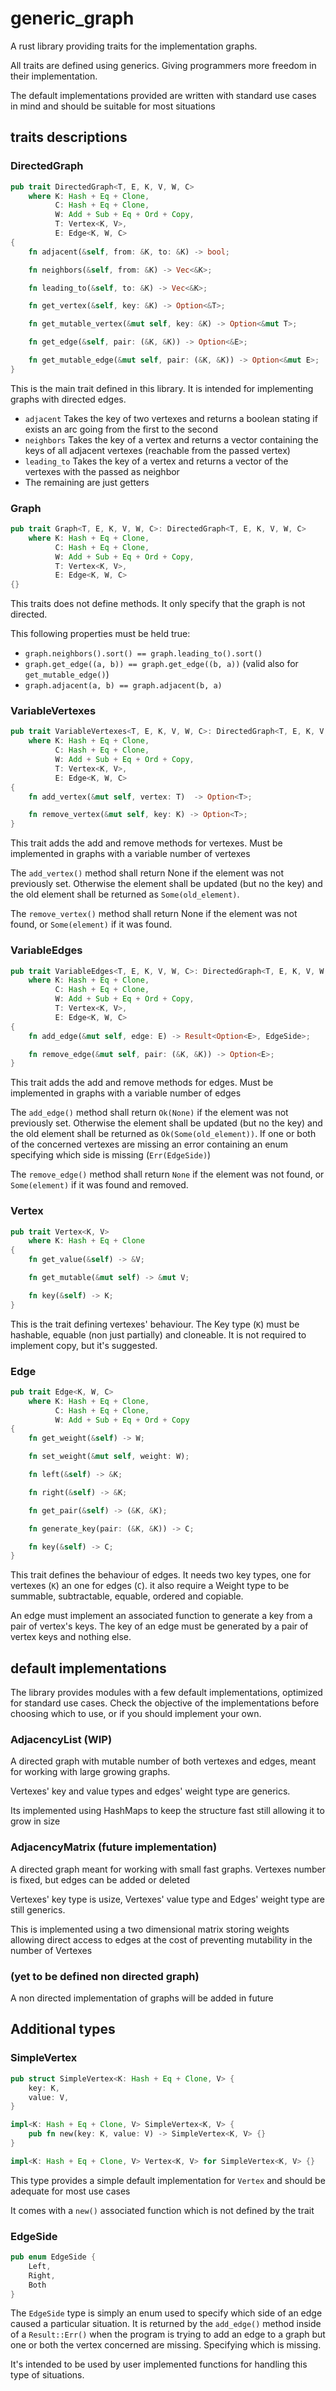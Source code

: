 # generic_graph

A rust library providing traits for the implementation graphs.

All traits are defined using generics. Giving programmers more freedom in their implementation.

The default implementations provided are written with standard use cases in mind and should be suitable for most situations

## traits descriptions

### DirectedGraph

```rust
pub trait DirectedGraph<T, E, K, V, W, C>
    where K: Hash + Eq + Clone,
          C: Hash + Eq + Clone,
          W: Add + Sub + Eq + Ord + Copy,
          T: Vertex<K, V>,
          E: Edge<K, W, C>
{
    fn adjacent(&self, from: &K, to: &K) -> bool;

    fn neighbors(&self, from: &K) -> Vec<&K>;

    fn leading_to(&self, to: &K) -> Vec<&K>;

    fn get_vertex(&self, key: &K) -> Option<&T>;

    fn get_mutable_vertex(&mut self, key: &K) -> Option<&mut T>;

    fn get_edge(&self, pair: (&K, &K)) -> Option<&E>;

    fn get_mutable_edge(&mut self, pair: (&K, &K)) -> Option<&mut E>;
}
```

This is the main trait defined in this library. It is intended for implementing graphs with directed edges. 

* `adjacent` Takes the key of two vertexes and returns a boolean stating if exists an arc going from the first to the second
* `neighbors` Takes the key of a vertex and returns a vector containing the keys of all adjacent vertexes (reachable from the passed vertex)
* `leading_to` Takes the key of a vertex and returns a vector of the vertexes with the passed as neighbor
* The remaining are just getters

### Graph

```rust
pub trait Graph<T, E, K, V, W, C>: DirectedGraph<T, E, K, V, W, C>
    where K: Hash + Eq + Clone,
          C: Hash + Eq + Clone,
          W: Add + Sub + Eq + Ord + Copy,
          T: Vertex<K, V>,
          E: Edge<K, W, C>
{}
```

This traits does not define methods. It only specify that the graph is not directed.

This following properties must be held true:

* `graph.neighbors().sort() == graph.leading_to().sort()`
* `graph.get_edge((a, b)) == graph.get_edge((b, a))` (valid also for `get_mutable_edge()`)
* `graph.adjacent(a, b) == graph.adjacent(b, a)`

### VariableVertexes

```rust
pub trait VariableVertexes<T, E, K, V, W, C>: DirectedGraph<T, E, K, V, W, C>
    where K: Hash + Eq + Clone,
          C: Hash + Eq + Clone,
          W: Add + Sub + Eq + Ord + Copy,
          T: Vertex<K, V>,
          E: Edge<K, W, C>
{
    fn add_vertex(&mut self, vertex: T)  -> Option<T>;

    fn remove_vertex(&mut self, key: K) -> Option<T>;
}
```

This trait adds the add and remove methods for vertexes. Must be implemented in graphs with a variable number of vertexes

The `add_vertex()` method shall return None if the element was not previously set. Otherwise the element shall be updated (but no the key) 
and the old element shall be returned as `Some(old_element)`. 

The `remove_vertex()` method shall return None if the element was not found, or `Some(element)` if it was found.

### VariableEdges

```rust
pub trait VariableEdges<T, E, K, V, W, C>: DirectedGraph<T, E, K, V, W, C>
    where K: Hash + Eq + Clone,
          C: Hash + Eq + Clone,
          W: Add + Sub + Eq + Ord + Copy,
          T: Vertex<K, V>,
          E: Edge<K, W, C>
{
    fn add_edge(&mut self, edge: E) -> Result<Option<E>, EdgeSide>;

    fn remove_edge(&mut self, pair: (&K, &K)) -> Option<E>;
}

```

This trait adds the add and remove methods for edges. Must be implemented in graphs with a variable number of edges

The `add_edge()` method shall return `Ok(None)` if the element was not previously set. Otherwise the element shall be updated (but no the key) 
and the old element shall be returned as `Ok(Some(old_element))`. If one or both of the concerned vertexes are missing an error
containing an enum specifying which side is missing (`Err(EdgeSide)`)

The `remove_edge()` method shall return `None` if the element was not found, or `Some(element)` if it was found and removed.

### Vertex

```rust
pub trait Vertex<K, V>
    where K: Hash + Eq + Clone
{
    fn get_value(&self) -> &V;

    fn get_mutable(&mut self) -> &mut V;

    fn key(&self) -> K;
}
```

This is the trait defining vertexes' behaviour. The Key type (`K`) must be hashable, equable (non just partially) and cloneable.
It is not required to implement copy, but it's suggested.

### Edge

```rust
pub trait Edge<K, W, C>
    where K: Hash + Eq + Clone,
          C: Hash + Eq + Clone,
          W: Add + Sub + Eq + Ord + Copy
{
    fn get_weight(&self) -> W;

    fn set_weight(&mut self, weight: W);

    fn left(&self) -> &K;

    fn right(&self) -> &K;

    fn get_pair(&self) -> (&K, &K);

    fn generate_key(pair: (&K, &K)) -> C;

    fn key(&self) -> C;
}
```

This trait defines the behaviour of edges. It needs two key types, one for vertexes (`K`) an one for edges (`C`). 
it also require a Weight type to be summable, subtractable, equable, ordered and copiable.

An edge must implement an associated function to generate a key from a pair of vertex's keys. 
The key of an edge must be generated by a pair of vertex keys and nothing else.

## default implementations

The library provides modules with a few default implementations, optimized for standard use cases. 
Check the objective of the implementations before choosing which to use, or if you should implement your own.

### AdjacencyList (WIP)

A directed graph with mutable number of both vertexes and edges, meant for working with large growing graphs.

Vertexes' key and value types and edges' weight type are generics.

Its implemented using HashMaps to keep the structure fast still allowing it to grow in size

### AdjacencyMatrix (future implementation)

A directed graph meant for working with small fast graphs. Vertexes number is fixed, but edges can be added or deleted

Vertexes' key type is usize, Vertexes' value type and Edges' weight type are still generics.

This is implemented using a two dimensional matrix storing weights allowing direct access to edges 
at the cost of preventing mutability in the number of Vertexes

### (yet to be defined non directed graph)

A non directed implementation of graphs will be added in future

## Additional types

### SimpleVertex

```rust
pub struct SimpleVertex<K: Hash + Eq + Clone, V> {
    key: K,
    value: V,
}

impl<K: Hash + Eq + Clone, V> SimpleVertex<K, V> {
    pub fn new(key: K, value: V) -> SimpleVertex<K, V> {}
}

impl<K: Hash + Eq + Clone, V> Vertex<K, V> for SimpleVertex<K, V> {}
```

This type provides a simple default implementation for `Vertex` and should be adequate for most use cases

It comes with a `new()` associated function which is not defined by the trait

### EdgeSide

```rust
pub enum EdgeSide {
    Left,
    Right,
    Both
}
```

The `EdgeSide` type is simply an enum used to specify which side of an edge caused a particular situation. It is 
returned by the `add_edge()` method inside of a `Result::Err()` when the program is trying to add an edge to a graph but
one or both the vertex concerned are missing. Specifying which is missing.

It's intended to be used by user implemented functions for handling this type of situations. 